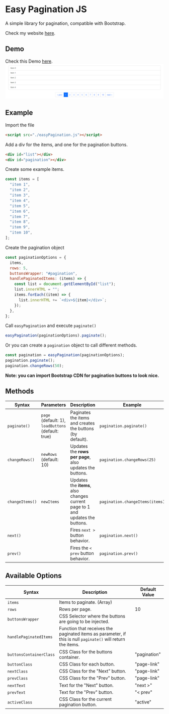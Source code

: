 # Easy Pagination JS

A simple library for pagination, compatible with Bootstrap.

Check my website [here](https://wilfredopaiz.com/).

## Demo

Check this Demo [here](https://wpayze.github.io/easyPagination/).
![Demo](./images/demo.png)

## Example

Import the file

```html
<script src="./easyPagination.js"></script>
```

Add a div for the items, and one for the pagination buttons.

```html
<div id="list"></div>
<div id="pagination"></div>
```

Create some example items.

```js
const items = [
  "item 1",
  "item 2",
  "item 3",
  "item 4",
  "item 5",
  "item 6",
  "item 7",
  "item 8",
  "item 9",
  "item 10",
];
```

Create the pagination object

```js
const paginationOptions = {
  items,
  rows: 5,
  buttonsWrapper: "#pagination",
  handlePaginatedItems: (items) => {
    const list = document.getElementById("list");
    list.innerHTML = "";
    items.forEach((item) => {
      list.innerHTML += `<div>${item}</div>`;
    });
  },
};
```

Call `easyPagination` and execute `paginate()`

```js
easyPagination(paginationOptions).paginate();
```

Or you can create a `pagination` object to call different methods.

```js
const pagination = easyPagination(paginationOptions);
pagination.paginate();
pagination.changeRows(50);
```

**Note: you can import Bootstrap CDN for pagination buttons to look nice.**

## Methods

| Syntax          | Parameters                                         | Description                                                                    | Example                         |
| --------------- | -------------------------------------------------- | ------------------------------------------------------------------------------ | ------------------------------- |
| `paginate()`    | `page` (default: 1), `loadButtons` (default: true) | Paginates the items and creates the buttons (by default).                      | `pagination.paginate()`         |
| `changeRows()`  | `newRows` (default: 10)                            | Updates the **rows per page**, also updates the buttons.                       | `pagination.changeRows(25)`     |
| `changeItems()` | `newItems`                                         | Updates the **items**, also changes current page to 1 and updates the buttons. | `pagination.changeItems(items)` |
| `next()`        |                                                    | Fires `next >` button behavior.                                                | `pagination.next()`             |
| `prev()`        |                                                    | Fires the `< prev` button behavior.                                            | `pagination.prev()`             |

## Available Options

| Syntax                  | Description                                                                                                  | Default Value |
| ----------------------- | ------------------------------------------------------------------------------------------------------------ | ------------- |
| `items`                 | Items to paginate. (Array)                                                                                   |               |
| `rows`                  | Rows per page.                                                                                               | 10            |
| `buttonsWrapper`        | CSS Selector where the buttons are going to be injected.                                                            |               |
| `handlePaginatedItems`  | Function that receives the paginated items as parameter, if this is null `paginate()` will return the items. |               |
| `buttonsContainerClass` | CSS Class for the buttons container.                                                                         | "pagination"  |
| `buttonClass`           | CSS Class for each button.                                                                                   | "page-link"   |
| `nextClass`             | CSS Class for the "Next" button.                                                                             | "page-link"   |
| `prevClass`             | CSS Class for the "Prev" button.                                                                             | "page-link"   |
| `nextText`              | Text for the "Next" button.                                                                                  | "next >"      |
| `prevText`              | Text for the "Prev" button.                                                                                  | "< prev"      |
| `activeClass`           | CSS Class for the current pagination button.                                                                 | "active"      |
